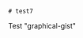                                                                                                                                                                                                                                                                                                                                                                                                                                                                                                                                                                                                           # test7
Test "graphical-gist"